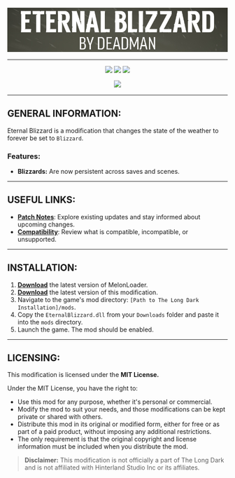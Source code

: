 <p align="center">
    <a href="#"><img src="https://raw.githubusercontent.com/Deaadman/EternalBlizzard/release/Images/MainHeading.png"></a>

---

<p align="center">
    <a href="https://github.com/Deaadman/EternalBlizzard/releases/latest"><img src="https://img.shields.io/github/v/release/Deaadman/EternalBlizzard?label=latest&style=for-the-badge"></a>
    <a href="https://github.com/Deaadman/EternalBlizzard/releases"><img src="https://img.shields.io/github/downloads/Deaadman/EternalBlizzard/total.svg?style=for-the-badge"></a>
    <a href="https://github.com/Deaadman/EternalBlizzard/releases"><img src="https://img.shields.io/github/downloads/Deaadman/EternalBlizzard/latest/total.svg?style=for-the-badge"></a>

<p align="center">
    <a href="https://github.com/Deaadman/EternalBlizzard/issues"><img src="https://img.shields.io/github/issues/Deaadman/EternalBlizzard?style=for-the-badge"></a>

---

## GENERAL INFORMATION:

Eternal Blizzard is a modification that changes the state of the weather to forever be set to `Blizzard`.

### Features:
- **Blizzards:** Are now persistent across saves and scenes.

---

## USEFUL LINKS:

- [**Patch Notes**](https://github.com/Deaadman/EternalBlizzard/blob/release/Information/PatchNotes.md): Explore existing updates and stay informed about upcoming changes.
- [**Compatibility**](https://github.com/Deaadman/EternalBlizzard/blob/release/Information/Compatibility.md): Review what is compatible, incompatible, or unsupported.

---

## INSTALLATION:

1. [**Download**](https://github.com/LavaGang/MelonLoader/releases/latest/download/MelonLoader.Installer.exe) the latest version of MelonLoader.
2. [**Download**](https://github.com/Deaadman/EternalBlizzard/releases/latest/download/EternalBlizzard.dll) the latest version of this modification.
3. Navigate to the game's mod directory: `[Path to The Long Dark Installation]/mods`.
4. Copy the `EternalBlizzard.dll` from your `Downloads` folder and paste it into the `mods` directory.
5. Launch the game. The mod should be enabled.

---

## LICENSING:
This modification is licensed under the **MIT License.**

Under the MIT License, you have the right to:

- Use this mod for any purpose, whether it's personal or commercial.
- Modify the mod to suit your needs, and those modifications can be kept private or shared with others.
- Distribute this mod in its original or modified form, either for free or as part of a paid product, without imposing any additional restrictions.
- The only requirement is that the original copyright and license information must be included when you distribute the mod.

>**Disclaimer:** This modification is not officially a part of The Long Dark and is not affiliated with Hinterland Studio Inc or its affiliates.